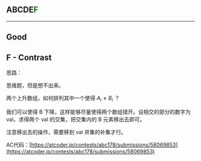 ## ABCDE<font color=green>F</font>

---

## Good

## F - Contrast

思路：

思维题，但是想不出来。

两个上升数组，如何排列其中一个使得 $A_i \neq B_i$ ？

我们可以使得 B 下降，这样能够尽量使得两个数组错开。设相交的部分的数字为 val，求得两个 val 的交集，把交集内的 B 元素移出去即可。

注意移出去的操作，需要移到 val 并集的补集才行。

AC代码：[https://atcoder.jp/contests/abc178/submissions/58069853](https://atcoder.jp/contests/abc178/submissions/58069853)